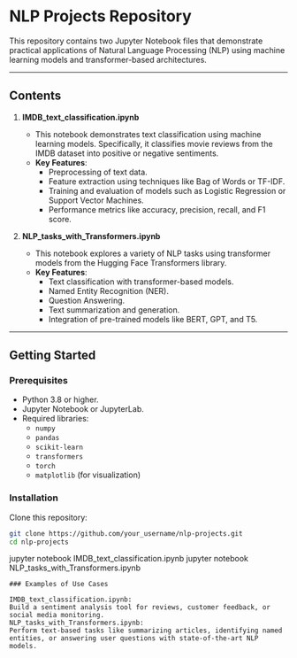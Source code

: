 # NLP Projects Repository

This repository contains two Jupyter Notebook files that demonstrate practical applications of Natural Language Processing (NLP) using machine learning models and transformer-based architectures.

---

## Contents

1. **IMDB_text_classification.ipynb**  
   - This notebook demonstrates text classification using machine learning models. Specifically, it classifies movie reviews from the IMDB dataset into positive or negative sentiments.
   - **Key Features**:
     - Preprocessing of text data.
     - Feature extraction using techniques like Bag of Words or TF-IDF.
     - Training and evaluation of models such as Logistic Regression or Support Vector Machines.
     - Performance metrics like accuracy, precision, recall, and F1 score.

2. **NLP_tasks_with_Transformers.ipynb**  
   - This notebook explores a variety of NLP tasks using transformer models from the Hugging Face Transformers library.
   - **Key Features**:
     - Text classification with transformer-based models.
     - Named Entity Recognition (NER).
     - Question Answering.
     - Text summarization and generation.
     - Integration of pre-trained models like BERT, GPT, and T5.

---

## Getting Started

### Prerequisites
- Python 3.8 or higher.
- Jupyter Notebook or JupyterLab.
- Required libraries:
  - `numpy`
  - `pandas`
  - `scikit-learn`
  - `transformers`
  - `torch`
  - `matplotlib` (for visualization)

### Installation
Clone this repository:
   ```bash
   git clone https://github.com/your_username/nlp-projects.git
   cd nlp-projects
```
jupyter notebook IMDB_text_classification.ipynb
jupyter notebook NLP_tasks_with_Transformers.ipynb
```
### Examples of Use Cases

IMDB_text_classification.ipynb:
Build a sentiment analysis tool for reviews, customer feedback, or social media monitoring.
NLP_tasks_with_Transformers.ipynb:
Perform text-based tasks like summarizing articles, identifying named entities, or answering user questions with state-of-the-art NLP models.
